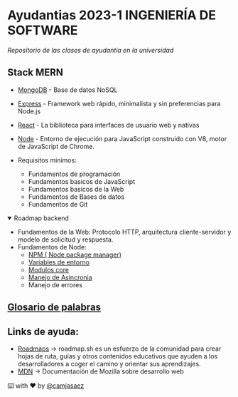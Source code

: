 # Ayudantias 2023-1 INGENIERÍA DE SOFTWARE

_Repositorio de las clases de ayudantia en la universidad_


## Stack MERN

- [MongoDB](https://www.mongodb.com) - Base de datos NoSQL
- [Express](https://expressjs.com/) - Framework web rápido, minimalista y sin preferencias para Node.js
- [React](https://react.dev/) - La biblioteca para interfaces de usuario web y nativas
- [Node](https://nodejs.org/es) - Entorno de ejecución para JavaScript construido con V8, motor de JavaScript de Chrome.
    

- Requisitos minimos:
    - Fundamentos de programación
    - Fundamentos basicos de JavaScript
    - Fundamentos basicos de la Web
    - Fundamentos de Bases de datos
    - Fundamentos de Git

<details open>
<summary>Roadmap backend</summary>

- Fundamentos de la Web: Protocolo HTTP, arquitectura cliente-servidor y modelo de solicitud y respuesta.
- Fundamentos de Node:
    - [NPM ( Node package manager)](./Node/NPM/NPM.md)
    - [Variables de entorno](./Node/VariablesDeEntorno/VariablesDeEntorno.md)
    - [Modulos core](./Node/ModulosCore/Core.md)
    - [Manejo de Asincronia](./Node/Asincronia/Asincronia.md)
    - Manejo de errores

</details>

## [Glosario de palabras](./Glosario/Glosario.md)

## Links de ayuda:

- [Roadmaps](https://roadmap.sh/) -> roadmap.sh es un esfuerzo de la comunidad para crear hojas de ruta, guías y otros contenidos educativos que ayuden a los desarrolladores a coger el camino y orientar sus aprendizajes.
- [MDN](https://developer.mozilla.org/es/) -> Documentación de Mozilla sobre desarrollo web

⌨️ with ❤️ by [@camjasaez](https://github.com/camjasaez)